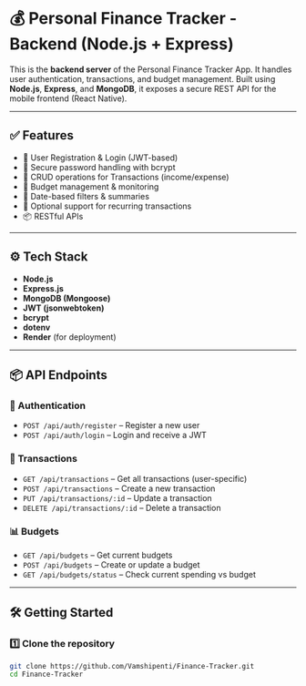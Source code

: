 # 💰 Personal Finance Tracker - Backend (Node.js + Express)

This is the **backend server** of the Personal Finance Tracker App. It handles user authentication, transactions, and budget management. Built using **Node.js**, **Express**, and **MongoDB**, it exposes a secure REST API for the mobile frontend (React Native).

---

## ✅ Features

- 🔐 User Registration & Login (JWT-based)
- 🔑 Secure password handling with bcrypt
- 📄 CRUD operations for Transactions (income/expense)
- 🧮 Budget management & monitoring
- 📅 Date-based filters & summaries
- 🔁 Optional support for recurring transactions
- 📦 RESTful APIs

---

## ⚙️ Tech Stack

- **Node.js**
- **Express.js**
- **MongoDB (Mongoose)**
- **JWT (jsonwebtoken)**
- **bcrypt**
- **dotenv**
- **Render** (for deployment)

---

## 📦 API Endpoints

### 🔐 Authentication
- `POST /api/auth/register` – Register a new user  
- `POST /api/auth/login` – Login and receive a JWT

### 💸 Transactions
- `GET /api/transactions` – Get all transactions (user-specific)  
- `POST /api/transactions` – Create a new transaction  
- `PUT /api/transactions/:id` – Update a transaction  
- `DELETE /api/transactions/:id` – Delete a transaction  

### 📊 Budgets
- `GET /api/budgets` – Get current budgets  
- `POST /api/budgets` – Create or update a budget  
- `GET /api/budgets/status` – Check current spending vs budget  

---

## 🛠️ Getting Started

### 1️⃣ Clone the repository
```bash
git clone https://github.com/Vamshipenti/Finance-Tracker.git
cd Finance-Tracker
